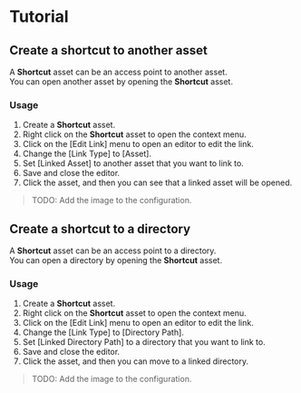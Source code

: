 # Tutorial

## Create a shortcut to another asset

A **Shortcut** asset can be an access point to another asset.  
You can open another asset by opening the **Shortcut** asset.

### Usage

1. Create a **Shortcut** asset.
2. Right click on the **Shortcut** asset to open the context menu.
3. Click on the [Edit Link] menu to open an editor to edit the link.
4. Change the [Link Type] to [Asset].
5. Set [Linked Asset] to another asset that you want to link to.
6. Save and close the editor.
7. Click the asset, and then you can see that a linked asset will be opened.

> TODO: Add the image to the configuration.

## Create a shortcut to a directory

A **Shortcut** asset can be an access point to a directory.  
You can open a directory by opening the **Shortcut** asset.

### Usage

1. Create a **Shortcut** asset.
2. Right click on the **Shortcut** asset to open the context menu.
3. Click on the [Edit Link] menu to open an editor to edit the link.
4. Change the [Link Type] to [Directory Path].
5. Set [Linked Directory Path] to a directory that you want to link to.
6. Save and close the editor.
7. Click the asset, and then you can move to a linked directory.

> TODO: Add the image to the configuration.
